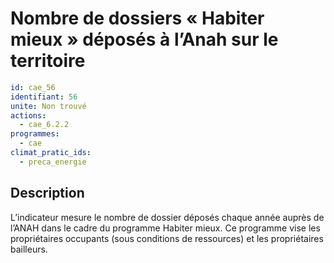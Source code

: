 # Nombre de dossiers « Habiter mieux » déposés à l’Anah sur le territoire
```yaml
id: cae_56
identifiant: 56
unite: Non trouvé
actions:
  - cae_6.2.2
programmes:
  - cae
climat_pratic_ids:
  - preca_energie
```
## Description
L’indicateur mesure le nombre de dossier déposés chaque année auprès de l’ANAH dans le cadre du programme Habiter mieux. Ce programme vise les propriétaires occupants (sous conditions de ressources) et les propriétaires bailleurs.




